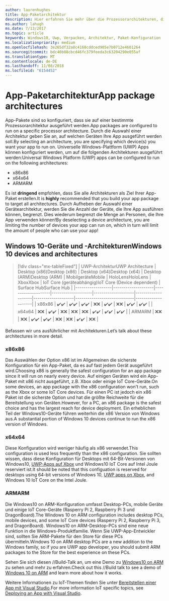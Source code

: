 ```yaml
---
author: laurenhughes
title: App-Paketarchitektur
description: Hier erfahren Sie mehr über die Prozessorarchitekturen, die beim Erstellen des UWP-App-Pakets verwendet werden sollten.
ms.author: lahugh
ms.date: 7/13/2017
ms.topic: article
keywords: Windows10, Uwp, Verpacken, Architektur, Paket-Konfiguration
ms.localizationpriority: medium
ms.openlocfilehash: 3e265df32a8c4168cddced905e7b0712e4601264
ms.sourcegitcommit: bdc40b08cbcd46fc379feeda3c63204290e055af
ms.translationtype: MT
ms.contentlocale: de-DE
ms.lasthandoff: 11/08/2018
ms.locfileid: "6154452"
---
```

# <a name="app-package-architectures"></a><span data-ttu-id="2b632-104">App-Paketarchitektur</span><span class="sxs-lookup"><span data-stu-id="2b632-104">App package architectures</span></span>

<span data-ttu-id="2b632-105">App-Pakete sind so konfiguriert, dass sie auf einer bestimmte Prozessorarchitektur ausgeführt werden.</span><span class="sxs-lookup"><span data-stu-id="2b632-105">App packages are configured to run on a specific processor architecture.</span></span> <span data-ttu-id="2b632-106">Durch die Auswahl einer Architektur geben Sie an, auf welchen Geräten Ihre App ausgeführt werden soll.</span><span class="sxs-lookup"><span data-stu-id="2b632-106">By selecting an architecture, you are specifying which device(s) you want your app to run on.</span></span> <span data-ttu-id="2b632-107">Universelle Windows-Plattform (UWP) Apps können konfiguriert werden, um auf die folgenden Architekturen ausgeführt werden:</span><span class="sxs-lookup"><span data-stu-id="2b632-107">Universal Windows Platform (UWP) apps can be configured to run on the following architectures:</span></span>
- <span data-ttu-id="2b632-108">x86</span><span class="sxs-lookup"><span data-stu-id="2b632-108">x86</span></span>
- <span data-ttu-id="2b632-109">x64</span><span class="sxs-lookup"><span data-stu-id="2b632-109">x64</span></span>
- <span data-ttu-id="2b632-110">ARM</span><span class="sxs-lookup"><span data-stu-id="2b632-110">ARM</span></span>

<span data-ttu-id="2b632-111">Es ist **dringend** empfohlen, dass Sie alle Architekturen als Ziel Ihrer App-Paket erstellen.</span><span class="sxs-lookup"><span data-stu-id="2b632-111">It is **highly** recommended that you build your app package to target all architectures.</span></span> <span data-ttu-id="2b632-112">Durch Aufheben der Auswahl einer Gerätearchitektur, werden Sie die Anzahl der Geräte, die Ihre App ausführen können, begrenzt. Dies wiederum begrenzt die Menge an Personen, die Ihre App verwenden können!</span><span class="sxs-lookup"><span data-stu-id="2b632-112">By deselecting a device architecture, you are limiting the number of devices your app can run on, which in turn will limit the amount of people who can use your app!</span></span>

## <a name="windows-10-devices-and-architectures"></a><span data-ttu-id="2b632-113">Windows 10-Geräte und -Architekturen</span><span class="sxs-lookup"><span data-stu-id="2b632-113">Windows 10 devices and architectures</span></span>

> [!div class="mx-tableFixed"]
| <span data-ttu-id="2b632-114">UWP-Architektur</span><span class="sxs-lookup"><span data-stu-id="2b632-114">UWP Architecture</span></span> | <span data-ttu-id="2b632-115">Desktop (x86)</span><span class="sxs-lookup"><span data-stu-id="2b632-115">Desktop (x86)</span></span>      | <span data-ttu-id="2b632-116">Desktop (x64)</span><span class="sxs-lookup"><span data-stu-id="2b632-116">Desktop (x64)</span></span>      | <span data-ttu-id="2b632-117">Desktop (ARM)</span><span class="sxs-lookup"><span data-stu-id="2b632-117">Desktop (ARM)</span></span>      | <span data-ttu-id="2b632-118">Mobilgeräte</span><span class="sxs-lookup"><span data-stu-id="2b632-118">Mobile</span></span>             | <span data-ttu-id="2b632-119">HoloLens</span><span class="sxs-lookup"><span data-stu-id="2b632-119">HoloLens</span></span>           | <span data-ttu-id="2b632-120">Xbox</span><span class="sxs-lookup"><span data-stu-id="2b632-120">Xbox</span></span>               | <span data-ttu-id="2b632-121">IoT Core (geräteabhängig)</span><span class="sxs-lookup"><span data-stu-id="2b632-121">IoT Core (Device dependent)</span></span> | <span data-ttu-id="2b632-122">Surface Hub</span><span class="sxs-lookup"><span data-stu-id="2b632-122">Surface Hub</span></span>        |
|------------------|--------------------|--------------------|--------------------|--------------------|--------------------|--------------------|-----------------------------|--------------------|
| <span data-ttu-id="2b632-123">x86</span><span class="sxs-lookup"><span data-stu-id="2b632-123">x86</span></span>              | <span data-ttu-id="2b632-124">:heavy_check_mark:</span><span class="sxs-lookup"><span data-stu-id="2b632-124">:heavy_check_mark:</span></span> | <span data-ttu-id="2b632-125">:heavy_check_mark:</span><span class="sxs-lookup"><span data-stu-id="2b632-125">:heavy_check_mark:</span></span> | <span data-ttu-id="2b632-126">:heavy_check_mark:</span><span class="sxs-lookup"><span data-stu-id="2b632-126">:heavy_check_mark:</span></span> | <span data-ttu-id="2b632-127">:x:</span><span class="sxs-lookup"><span data-stu-id="2b632-127">:x:</span></span>                | <span data-ttu-id="2b632-128">:heavy_check_mark:</span><span class="sxs-lookup"><span data-stu-id="2b632-128">:heavy_check_mark:</span></span> | <span data-ttu-id="2b632-129">:x:</span><span class="sxs-lookup"><span data-stu-id="2b632-129">:x:</span></span>                | <span data-ttu-id="2b632-130">:heavy_check_mark:</span><span class="sxs-lookup"><span data-stu-id="2b632-130">:heavy_check_mark:</span></span>          | <span data-ttu-id="2b632-131">:heavy_check_mark:</span><span class="sxs-lookup"><span data-stu-id="2b632-131">:heavy_check_mark:</span></span> |
| <span data-ttu-id="2b632-132">x64</span><span class="sxs-lookup"><span data-stu-id="2b632-132">x64</span></span>              | <span data-ttu-id="2b632-133">:x:</span><span class="sxs-lookup"><span data-stu-id="2b632-133">:x:</span></span>                | <span data-ttu-id="2b632-134">:heavy_check_mark:</span><span class="sxs-lookup"><span data-stu-id="2b632-134">:heavy_check_mark:</span></span> | <span data-ttu-id="2b632-135">:x:</span><span class="sxs-lookup"><span data-stu-id="2b632-135">:x:</span></span>                | <span data-ttu-id="2b632-136">:x:</span><span class="sxs-lookup"><span data-stu-id="2b632-136">:x:</span></span>                | <span data-ttu-id="2b632-137">:x:</span><span class="sxs-lookup"><span data-stu-id="2b632-137">:x:</span></span>                | <span data-ttu-id="2b632-138">:heavy_check_mark:</span><span class="sxs-lookup"><span data-stu-id="2b632-138">:heavy_check_mark:</span></span> | <span data-ttu-id="2b632-139">:heavy_check_mark:</span><span class="sxs-lookup"><span data-stu-id="2b632-139">:heavy_check_mark:</span></span>          | <span data-ttu-id="2b632-140">:heavy_check_mark:</span><span class="sxs-lookup"><span data-stu-id="2b632-140">:heavy_check_mark:</span></span> |
| <span data-ttu-id="2b632-141">ARM</span><span class="sxs-lookup"><span data-stu-id="2b632-141">ARM</span></span>              | <span data-ttu-id="2b632-142">:x:</span><span class="sxs-lookup"><span data-stu-id="2b632-142">:x:</span></span>                | <span data-ttu-id="2b632-143">:x:</span><span class="sxs-lookup"><span data-stu-id="2b632-143">:x:</span></span>                | <span data-ttu-id="2b632-144">:heavy_check_mark:</span><span class="sxs-lookup"><span data-stu-id="2b632-144">:heavy_check_mark:</span></span> | <span data-ttu-id="2b632-145">:heavy_check_mark:</span><span class="sxs-lookup"><span data-stu-id="2b632-145">:heavy_check_mark:</span></span> | <span data-ttu-id="2b632-146">:x:</span><span class="sxs-lookup"><span data-stu-id="2b632-146">:x:</span></span>                | <span data-ttu-id="2b632-147">:x:</span><span class="sxs-lookup"><span data-stu-id="2b632-147">:x:</span></span>                | <span data-ttu-id="2b632-148">:heavy_check_mark:</span><span class="sxs-lookup"><span data-stu-id="2b632-148">:heavy_check_mark:</span></span>          | <span data-ttu-id="2b632-149">:x:</span><span class="sxs-lookup"><span data-stu-id="2b632-149">:x:</span></span>                |
 

<span data-ttu-id="2b632-150">Befassen wir uns ausführlicher mit Architekturen.</span><span class="sxs-lookup"><span data-stu-id="2b632-150">Let’s talk about these architectures in more detail.</span></span> 

### <a name="x86"></a><span data-ttu-id="2b632-151">x86</span><span class="sxs-lookup"><span data-stu-id="2b632-151">x86</span></span>
<span data-ttu-id="2b632-152">Das Auswählen der Option x86 ist im Allgemeinen die sicherste Konfiguration für ein App-Paket, da es auf fast jedem Gerät ausgeführt wird.</span><span class="sxs-lookup"><span data-stu-id="2b632-152">Choosing x86 is generally the safest configuration for an app package since it will run on nearly every device.</span></span> <span data-ttu-id="2b632-153">Auf einigen Geräten wird ein App-Paket mit x86 nicht ausgeführt, z.B. Xbox oder einige IoT Core-Geräte.</span><span class="sxs-lookup"><span data-stu-id="2b632-153">On some devices, an app package with the x86 configuration won't run, such as the Xbox or some IoT Core devices.</span></span> <span data-ttu-id="2b632-154">Für einen PC ist jedoch ein x86 Paket ist die sicherste Option und hat die größte Reichweite für die Bereitstellung von Geräten.</span><span class="sxs-lookup"><span data-stu-id="2b632-154">However, for a PC, an x86 package is the safest choice and has the largest reach for device deployment.</span></span> <span data-ttu-id="2b632-155">Ein erheblichen Teil der Windows10-Geräte führen weiterhin die x86 Version von Windows aus.</span><span class="sxs-lookup"><span data-stu-id="2b632-155">A substantial portion of Windows 10 devices continue to run the x86 version of Windows.</span></span> 

### <a name="x64"></a><span data-ttu-id="2b632-156">x64</span><span class="sxs-lookup"><span data-stu-id="2b632-156">x64</span></span>
<span data-ttu-id="2b632-157">Diese Konfiguration wird weniger häufig als x86 verwendet.</span><span class="sxs-lookup"><span data-stu-id="2b632-157">This configuration is used less frequently than the x86 configuration.</span></span> <span data-ttu-id="2b632-158">Sie sollten wissen, dass diese Konfiguration für Desktops mit 64-Bit-Versionen von Windows10, [UWP-Apps auf Xbox](https://docs.microsoft.com/windows/uwp/xbox-apps/system-resource-allocation) und Windows10 IoT Core auf Intel Joule reserviert ist.</span><span class="sxs-lookup"><span data-stu-id="2b632-158">It should be noted that this configuation is reserved for desktops using 64-bit versions of Windows 10, [UWP apps on Xbox](https://docs.microsoft.com/windows/uwp/xbox-apps/system-resource-allocation), and Windows 10 IoT Core on the Intel Joule.</span></span>

### <a name="arm"></a><span data-ttu-id="2b632-159">ARM</span><span class="sxs-lookup"><span data-stu-id="2b632-159">ARM</span></span>
<span data-ttu-id="2b632-160">Die Windows10 on ARM-Konfiguration umfasst Desktop-PCs, mobile Geräte und einige IoT Core-Geräte (Rasperry Pi 2, Raspberry Pi 3 und DragonBoard).</span><span class="sxs-lookup"><span data-stu-id="2b632-160">The Windows 10 on ARM configuration includes desktop PCs, mobile devices, and some IoT Core devices (Rasperry Pi 2, Raspberry Pi 3, and DragonBoard).</span></span> <span data-ttu-id="2b632-161">Windows10 on ARM-Desktop-PCs sind eine neue Funktion in die Windows-Produktfamilie. Wenn Sie UWP-App-Entwickler sind, sollten Sie ARM-Pakete für den Store für diese PCs übermitteln.</span><span class="sxs-lookup"><span data-stu-id="2b632-161">Windows 10 on ARM desktop PCs are a new addition to the Windows family, so if you are UWP app developer, you should submit ARM packages to the Store for the best experience on these PCs.</span></span> 

<span data-ttu-id="2b632-162">Sehen Sie sich diesen //Build-Talk an, um eine Demo zu [Windows10 on ARM](https://channel9.msdn.com/Events/Build/2017/P4171) zu sehen und mehr zu erfahren.</span><span class="sxs-lookup"><span data-stu-id="2b632-162">Check out this //Build talk to see a demo of [Windows 10 on ARM](https://channel9.msdn.com/Events/Build/2017/P4171) and learn more about how it works.</span></span> 

<span data-ttu-id="2b632-163">Weitere Informationen zu IoT-Themen finden Sie unter [Bereitstellen einer App mit Visual Studio](https://developer.microsoft.com/windows/iot/Docs/AppDeployment).</span><span class="sxs-lookup"><span data-stu-id="2b632-163">For more information IoT specific topics, see [Deploying an App with Visual Studio](https://developer.microsoft.com/windows/iot/Docs/AppDeployment).</span></span>
